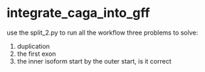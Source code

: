 # integrate_caga_into_gff

use the split_2.py to run all the workflow
three problems to solve:
1. duplication
2. the first exon
3. the inner isoform start by the outer start, is it correct
